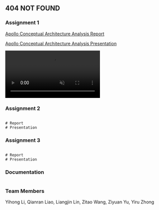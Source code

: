 ## 404 NOT FOUND


### Assignment 1

[Apollo Conceptual Architecture Analysis Report](https://github.com/ashley-liao/ashley-liao.github.io/files/8113738/Group.17-.Apollo.Conceptual.Architecture.Analysis.pdf)

[Apollo Conceptual Architecture Analysis Presentation](https://youtu.be/NWzuqCSJXS0)

 <video src=" https://user-images.githubusercontent.com/71025088/155065352-724677dd-511b-414d-a6a6-f0d2ea17d7ff.mp4
" data-canonical-src=" https://user-images.githubusercontent.com/71025088/155065352-724677dd-511b-414d-a6a6-f0d2ea17d7ff.mp4
" controls="controls" muted="muted" class="d-block rounded-bottom-2 width-fit" style="max-height:640px;">
</video>

### Assignment 2

```

# Report
# Presentation
```

### Assignment 3

```

# Report
# Presentation
```

### Documentation
```
```


### Team Members
Yihong Li,
Qianran Liao,
Liangjin Lin,
Zitao Wang,
Ziyuan Yu,
Yiru Zhong
